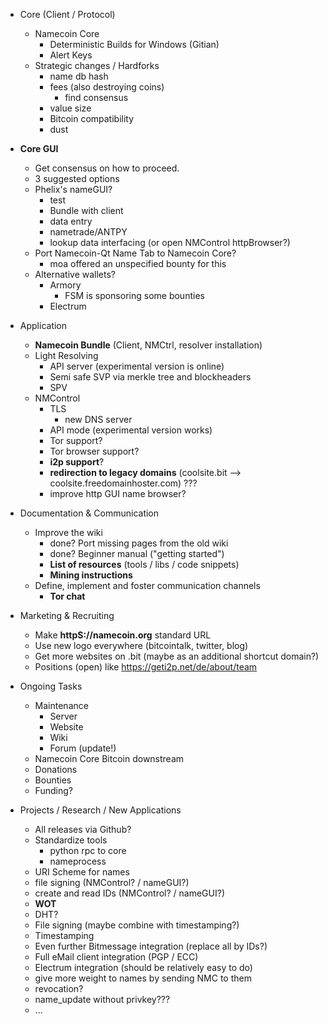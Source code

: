 - Core (Client / Protocol)
    - Namecoin Core
        - Deterministic Builds for Windows (Gitian)
        - Alert Keys
    - Strategic changes / Hardforks
        - name db hash
        - fees (also destroying coins)
            - find consensus
        - value size
        - Bitcoin compatibility
        - dust

- __Core GUI__
    - Get consensus on how to proceed.
    - 3 suggested options
    - Phelix's nameGUI?
        - test
        - Bundle with client
        - data entry
        - nametrade/ANTPY
        - lookup data interfacing (or open NMControl httpBrowser?)
    - Port Namecoin-Qt Name Tab to Namecoin Core?
        - moa offered an unspecified bounty for this
    - Alternative wallets? 
        - Armory
            - FSM is sponsoring some bounties
        - Electrum

- Application
    - __Namecoin Bundle__ (Client, NMCtrl, resolver installation)
    - Light Resolving
        - API server (experimental version is online)
        - Semi safe SVP via merkle tree and blockheaders
        - SPV
    - NMControl
        - TLS
            - new DNS server
        - API mode (experimental version works)
        - Tor support?
        - Tor browser support?
        - __i2p support__?
        - __redirection to legacy domains__ (coolsite.bit --> coolsite.freedomainhoster.com)  ???
        - improve http GUI name browser?

- Documentation & Communication
    - Improve the wiki
        - done? Port missing pages from the old wiki
        - done? Beginner manual ("getting started")
        - __List of resources__ (tools / libs / code snippets)
        - __Mining instructions__
    - Define, implement and foster communication channels
        - __Tor chat__

 - Marketing & Recruiting
    - Make __httpS://namecoin.org__ standard URL
    - Use new logo everywhere (bitcointalk, twitter, blog)
    - Get more websites on .bit (maybe as an additional shortcut domain?)
    - Positions (open) like https://geti2p.net/de/about/team

- Ongoing Tasks
    - Maintenance
        - Server
        - Website
        - Wiki
        - Forum (update!)
    - Namecoin Core Bitcoin downstream
    - Donations
    - Bounties
    - Funding?

- Projects / Research / New Applications
    - All releases via Github?
    - Standardize tools
        - python rpc to core
        - nameprocess
    - URI Scheme for names
    - file signing (NMControl? / nameGUI?)
    - create and read IDs (NMControl?  / nameGUI?)
    - __WOT__
    - DHT?
    - File signing (maybe combine with timestamping?)
    - Timestamping
    - Even further Bitmessage integration (replace all by IDs?)
    - Full eMail client integration (PGP / ECC)
    - Electrum integration (should be relatively easy to do)
    - give more weight to names by sending NMC to them
    - revocation?
    - name_update without privkey???
    - ...
